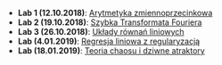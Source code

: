 * **Lab 1 (12.10.2018)**: [Arytmetyka zmiennoprzecinkowa](https://github.com/kzajac/Mownit2018/blob/master/Mownit-Lab1.ipynb)
* **Lab 2 (19.10.2018)**: [Szybka Transformata Fouriera](https://github.com/piotrMocz/mownit2/blob/master/Lab2.ipynb)
* **Lab 3 (26.10.2018)**: [Układy równań liniowych](https://github.com/piotrMocz/mownit2/blob/master/Lab3.ipynb)
* **Lab    (4.01.2019)**: [Regresja liniowa z regularyzacją](https://github.com/piotrMocz/mownit2/blob/master/Lab6.ipynb)
* **Lab   (18.01.2019)**: [Teoria chaosu i dziwne atraktory](https://github.com/piotrMocz/mownit2/blob/master/Chaos.ipynb)


